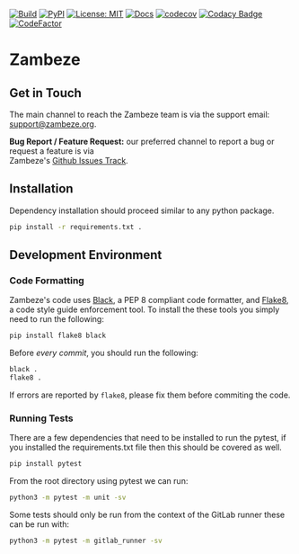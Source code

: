 [![Build][build-badge]][build-link]
[![PyPI][pypi-badge]][pypi-link]
[![License: MIT][license-badge]](LICENSE)
[![Docs][docs-badge]][docs-link]
[![codecov][codecov-badge]][codecov-link]
[![Codacy Badge][codacy-badge]][codacy-link]
[![CodeFactor][codefactor-badge]][codefactor-link]

# Zambeze

## Get in Touch

The main channel to reach the Zambeze team is via the support email: 
[support@zambeze.org](mailto:support@zambeze.org).

**Bug Report / Feature Request:** our preferred channel to report a bug or request a feature is via  
Zambeze's [Github Issues Track](https://github.com/ORNL/zambeze/issues).

## Installation

Dependency installation should proceed similar to any python package.
```bash
pip install -r requirements.txt .
```

## Development Environment

### Code Formatting

Zambeze's code uses [Black](https://github.com/psf/black), a PEP 8 compliant code formatter, and 
[Flake8](https://github.com/pycqa/flake8), a code style guide enforcement tool. To install the
these tools you simply need to run the following:

```bash
pip install flake8 black
```

Before _every commit_, you should run the following:

```bash
black .
flake8 .
```

If errors are reported by `flake8`, please fix them before commiting the code.

### Running Tests

There are a few dependencies that need to be installed to run the pytest, if you installed the requirements.txt file then this should be covered as well.
```bash
pip install pytest
```

From the root directory using pytest we can run:

```bash
python3 -m pytest -m unit -sv
```

Some tests should only be run from the context of the GitLab runner these can be run with:
```bash
python3 -m pytest -m gitlab_runner -sv
```

[build-badge]:         https://github.com/ORNL/zambeze/workflows/Build/badge.svg
[build-link]:          https://github.com/ORNL/zambeze/actions
[license-badge]:       https://img.shields.io/github/license/ORNL/zambeze
[codacy-badge]:        https://app.codacy.com/project/badge/Grade/6a820c5946384c3e98889e7f09a4218e
[codacy-link]:         https://www.codacy.com/gh/ORNL/zambeze/dashboard?utm_source=github.com&amp;utm_medium=referral&amp;utm_content=ORNL/zambeze&amp;utm_campaign=Badge_Grade
[docs-badge]:          https://readthedocs.org/projects/zambeze/badge/?version=latest
[docs-link]:           https://zambeze.readthedocs.io/en/latest/
[pypi-badge]:          https://badge.fury.io/py/zambeze.svg
[pypi-link]:           https://pypi.org/project/zambeze/
[codecov-badge]:       https://codecov.io/gh/ORNL/zambeze/branch/main/graph/badge.svg?token=H5VS82WTRZ
[codecov-link]:        https://codecov.io/gh/ORNL/zambeze
[codefactor-badge]:    https://www.codefactor.io/repository/github/ornl/zambeze/badge
[codefactor-link]:     https://www.codefactor.io/repository/github/ornl/zambeze
